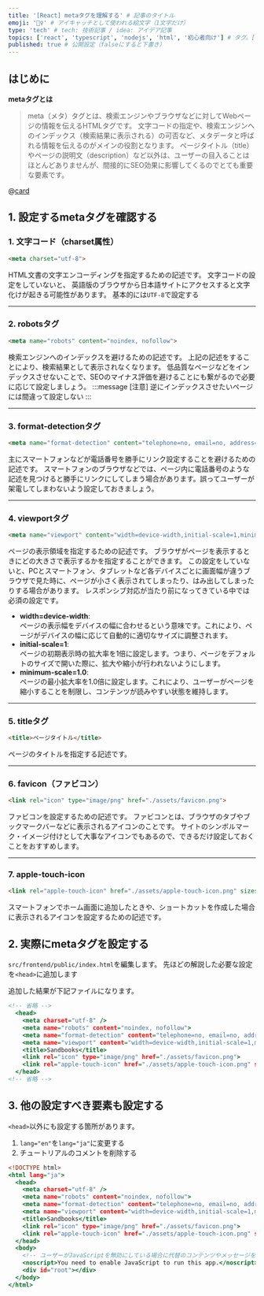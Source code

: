 ```yaml
---
title: '[React] metaタグを理解する' # 記事のタイトル
emoji: '🧜‍♀️' # アイキャッチとして使われる絵文字（1文字だけ）
type: 'tech' # tech: 技術記事 / idea: アイデア記事
topics: ['react', 'typescript', 'nodejs', 'html', '初心者向け'] # タグ。["markdown", "rust", "aws"]のように指定する
published: true # 公開設定（falseにすると下書き）
---
```


## はじめに
**metaタグとは**
>meta（メタ）タグとは、検索エンジンやブラウザなどに対してWebページの情報を伝えるHTMLタグです。
文字コードの指定や、検索エンジンへのインデックス（検索結果に表示される）の可否など、メタデータと呼ばれる情報を伝えるのがメインの役割となります。
ページタイトル（title）やページの説明文（description）など以外は、ユーザーの目入ることはほとんどありませんが、間接的にSEO効果に影響してくるのでとても重要な要素です。

@[card](https://and-ha.com/coding/meta/)

## 1. 設定するmetaタグを確認する

### 1. 文字コード（charset属性）
````html
<meta charset="utf-8">
````
HTML文書の文字エンコーディングを指定するための記述です。
文字コードの設定をしていないと、
英語版のブラウザから日本語サイトにアクセスすると文字化けが起きる可能性があります。
基本的には`UTF-8`で設定する

***
### 2. robotsタグ
````html
<meta name="robots" content="noindex, nofollow">
````
検索エンジンへのインデックスを避けるための記述です。
上記の記述をすることにより、検索結果として表示されなくなります。
低品質なページなどをインデックスさせないことで、SEOのマイナス評価を避けることにも繋がるので必要に応じて設定しましょう。
:::message
[注意] 逆にインデックスさせたいページには間違って設定しない
:::

***
### 3. format-detectionタグ
````html
<meta name="format-detection" content="telephone=no, email=no, address=no">
````
主にスマートフォンなどが電話番号を勝手にリンク設定することを避けるための記述です。
スマートフォンのブラウザなどでは、ページ内に電話番号のような記述を見つけると勝手にリンクにしてしまう場合があります。誤ってユーザーが架電してしまわないよう設定しておきましょう。

***
### 4. viewportタグ
````html
<meta name="viewport" content="width=device-width,initial-scale=1,minimum-scale=1.0">
````
ページの表示領域を指定するための記述です。
ブラウザがページを表示するときにどの大きさで表示するかを指定することができます。
この設定をしていないと、PCとスマートフォン、タブレットなど各デバイスごとに画面幅が違うブラウザで見た時に、ページが小さく表示されてしまったり、はみ出してしまったりする場合があります。
レスポンシブ対応が当たり前になってきている中では必須の設定です。

- **width=device-width**: <br>ページの表示幅をデバイスの幅に合わせるという意味です。これにより、ページがデバイスの幅に応じて自動的に適切なサイズに調整されます。
- **initial-scale=1**: <br>ページの初期表示時の拡大率を1倍に設定します。つまり、ページをデフォルトのサイズで開いた際に、拡大や縮小が行われないようにします。
- **minimum-scale=1.0**: <br>ページの最小拡大率を1.0倍に設定します。これにより、ユーザーがページを縮小することを制限し、コンテンツが読みやすい状態を維持します。

***
### 5. titleタグ
````html
<title>ページタイトル</title>
````
ページのタイトルを指定する記述です。

***
### 6. favicon（ファビコン）
````html
<link rel="icon" type="image/png" href="./assets/favicon.png">
````
ファビコンを設定するための記述です。
ファビコンとは、ブラウザのタブやブックマークバーなどに表示されるアイコンのことです。
サイトのシンボルマーク・イメージ付けとして大事なアイコンでもあるので、できるだけ設定しておくことをおすすめします。

***
### 7. apple-touch-icon
````html
<link rel="apple-touch-icon" href="./assets/apple-touch-icon.png" sizes="180x180">
````
スマートフォンでホーム画面に追加したときや、ショートカットを作成した場合に表示されるアイコンを設定するための記述です。

## 2. 実際にmetaタグを設定する
`src/frontend/public/index.html`を編集します。
先ほどの解説した必要な設定を`<head>`に追加します

追加した結果が下記ファイルになります。
````html:index.html
<!-- 省略 -->
  <head>
    <meta charset="utf-8" />
    <meta name="robots" content="noindex, nofollow">
    <meta name="format-detection" content="telephone=no, email=no, address=no">
    <meta name="viewport" content="width=device-width,initial-scale=1,minimum-scale=1.0">
    <title>Sandbooks</title>
    <link rel="icon" type="image/png" href="./assets/favicon.png">
    <link rel="apple-touch-icon" href="./assets/apple-touch-icon.png" sizes="180x180">
  </head>
<!-- 省略 -->
````

## 3. 他の設定すべき要素も設定する
`<head>`以外にも設定する箇所があります。
1. `lang="en"`を`lang="ja"`に変更する
2. チュートリアルのコメントを削除する
````html:index.html
<!DOCTYPE html>
<html lang="ja">
  <head>
    <meta charset="utf-8" />
    <meta name="robots" content="noindex, nofollow">
    <meta name="format-detection" content="telephone=no, email=no, address=no">
    <meta name="viewport" content="width=device-width,initial-scale=1,minimum-scale=1.0">
    <title>Sandbooks</title>
    <link rel="icon" type="image/png" href="./assets/favicon.png">
    <link rel="apple-touch-icon" href="./assets/apple-touch-icon.png" sizes="180x180">
  </head>
  <body>
    <!-- ユーザーがJavaScriptを無効にしている場合に代替のコンテンツやメッセージを表示するために使用されるHTMLタグです。 -->
    <noscript>You need to enable JavaScript to run this app.</noscript>
    <div id="root"></div>
  </body>
</html>
````
